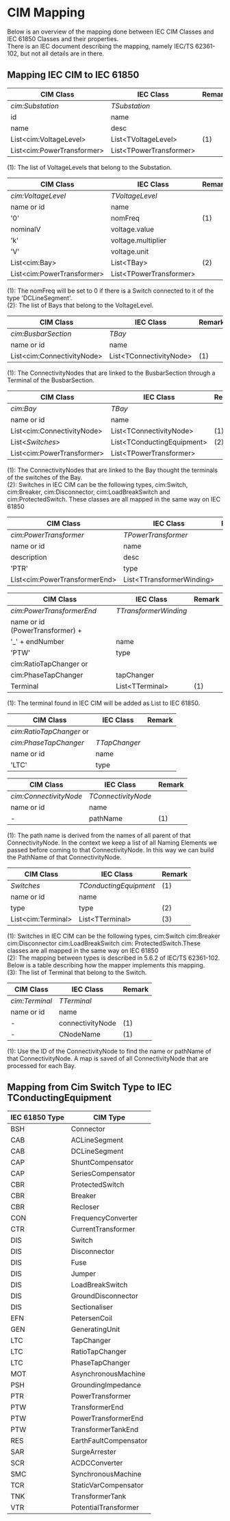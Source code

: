 <!--
SPDX-FileCopyrightText: 2021 Alliander N.V.

SPDX-License-Identifier: Apache-2.0
-->

# CIM Mapping

Below is an overview of the mapping done between IEC CIM Classes and IEC 61850 Classes and their properties.  
There is an IEC document describing the mapping, namely IEC/TS 62361-102, but not all details are in there.

## Mapping IEC CIM to IEC 61850

| CIM Class                        | IEC Class                        | Remark    |
| -------------------------------- | -------------------------------- | --------- |
| *cim:Substation*                 | *TSubstation*                    |           |
| id                               | name                             |           |
| name                             | desc                             |           |
| List&lt;cim:VoltageLevel&gt;     | List&lt;TVoltageLevel&gt;        | (1)       |
| List&lt;cim:PowerTransformer&gt; | List&lt;TPowerTransformer&gt;    |           |

(1): The list of VoltageLevels that belong to the Substation.

| CIM Class                        | IEC Class                        | Remark    |
| -------------------------------- | -------------------------------- | --------- |
| *cim:VoltageLevel*               | *TVoltageLevel*                  |           |
| name or id                       | name                             |           |
| '0'                              | nomFreq                          | (1)       |
| nominalV                         | voltage.value                    |           |
| 'k'                              | voltage.multiplier               |           |
| 'V'                              | voltage.unit                     |           |
| List&lt;cim:Bay&gt;              | List&lt;TBay&gt;                 | (2)       |
| List&lt;cim:PowerTransformer&gt; | List&lt;TPowerTransformer&gt;    |           |

(1): The nomFreq will be set to 0 if there is a Switch connected to it of the type 'DCLineSegment'.  
(2): The list of Bays that belong to the VoltageLevel.

| CIM Class                        | IEC Class                        | Remark    |
| -------------------------------- | -------------------------------- | --------- |
| *cim:BusbarSection*              | *TBay*                           |           |
| name or id                       | name                             |           |
| List&lt;cim:ConnectivityNode&gt; | List&lt;TConnectivityNode&gt;    | (1)       |

(1): The ConnectivityNodes that are linked to the BusbarSection through a Terminal of the BusbarSection.

| CIM Class                        | IEC Class                        | Remark    |
| -------------------------------- | -------------------------------- | --------- |
| *cim:Bay*                        | *TBay*                           |           |
| name or id                       | name                             |           |
| List&lt;cim:ConnectivityNode&gt; | List&lt;TConnectivityNode&gt;    | (1)       |
| List&lt;*Switches*&gt;           | List&lt;TConductingEquipment&gt; | (2)       |
| List&lt;cim:PowerTransformer&gt; | List&lt;TPowerTransformer&gt;    |           |

(1): The ConnectivityNodes that are linked to the Bay thought the terminals of the switches of the Bay.  
(2): Switches in IEC CIM can be the following types, cim:Switch, cim:Breaker, cim:Disconnector, cim:LoadBreakSwitch and
cim:ProtectedSwitch. These classes are all mapped in the same way on IEC 61850

| CIM Class                           | IEC Class                        | Remark    |
| ----------------------------------- | -------------------------------- | --------- |
| *cim:PowerTransformer*              | *TPowerTransformer*              |           |
| name or id                          | name                             |           |
| description                         | desc                             |           |
| 'PTR'                               | type                             |           |
| List&lt;cim:PowerTransformerEnd&gt; | List&lt;TTransformerWinding&gt;  |           |

| CIM Class                        | IEC Class                        | Remark    |
| -------------------------------- | -------------------------------- | --------- |
| *cim:PowerTransformerEnd*        | *TTransformerWinding*            |           |
| name or id (PowerTransformer) +  |                                  |           |
| '_' + endNumber                  | name                             |           | 
| 'PTW'                            | type                             |           |
| cim:RatioTapChanger or           |                                  |           |
| cim:PhaseTapChanger              | tapChanger                       |           |
| Terminal                         | List&lt;TTerminal&gt;            | (1)       |

(1): The terminal found in IEC CIM will be added as List to IEC 61850.

| CIM Class                        | IEC Class                        | Remark    |
| -------------------------------- | -------------------------------- | --------- |
| *cim:RatioTapChanger* or         |                                  |           |
| *cim:PhaseTapChanger*            | *TTapChanger*                    |           |
| name or id                       | name                             |           |
| 'LTC'                            | type                             |           |

| CIM Class                        | IEC Class                        | Remark    |
| -------------------------------- | -------------------------------- | --------- |
| *cim:ConnectivityNode*           | *TConnectivityNode*              |           |
| name or id                       | name                             |           |
| -                                | pathName                         | (1)       |

(1): The path name is derived from the names of all parent of that ConnectivityNode. In the context we keep a list of
all Naming Elements we passed before coming to that ConnectivityNode. In this way we can build the PathName of that
ConnectivityNode.

| CIM Class                        | IEC Class                        | Remark    |
| -------------------------------- | -------------------------------- | --------- |
| *Switches*                       | *TConductingEquipment*           | (1)       |
| name or id                       | name                             |           |
| type                             | type                             | (2)       |
| List&lt;cim:Terminal&gt;         | List&lt;TTerminal&gt;            | (3)       |

(1): Switches in IEC CIM can be the following types, cim:Switch cim:Breaker cim:Disconnector cim:LoadBreakSwitch cim:
ProtectedSwitch.These classes are all mapped in the same way on IEC 61850  
(2): The mapping between types is described in 5.6.2 of IEC/TS 62361-102. Below is a table describing how the mapper
implements this mapping.  
(3): The list of Terminal that belong to the Switch.

| CIM Class                        | IEC Class                        | Remark    |
| -------------------------------- | -------------------------------- | --------- |
| *cim:Terminal*                   | *TTerminal*                      |           |
| name or id                       | name                             |           |
| -                                | connectivityNode                 | (1)       |
| -                                | CNodeName                        | (1)       |

(1): Use the ID of the ConnectivityNode to find the name or pathName of that ConnectivityNode. A map is saved of all
ConnectivityNode that are processed for each Bay.

## Mapping from Cim Switch Type to IEC TConductingEquipment

| IEC 61850 Type  | CIM Type              |
| --------------- | --------------------- |
| BSH             | Connector             |
| CAB             | ACLineSegment         |
| CAB             | DCLineSegment         |
| CAP             | ShuntCompensator      |
| CAP             | SeriesCompensator     |
| CBR             | ProtectedSwitch       |
| CBR             | Breaker               |
| CBR             | Recloser              |
| CON             | FrequencyConverter    |
| CTR             | CurrentTransformer    |
| DIS             | Switch                |
| DIS             | Disconnector          |
| DIS             | Fuse                  |
| DIS             | Jumper                |
| DIS             | LoadBreakSwitch       |
| DIS             | GroundDisconnector    |
| DIS             | Sectionaliser         |
| EFN             | PetersenCoil          |
| GEN             | GeneratingUnit        |
| LTC             | TapChanger            |
| LTC             | RatioTapChanger       |
| LTC             | PhaseTapChanger       |
| MOT             | AsynchronousMachine   |
| PSH             | GroundingImpedance    |
| PTR             | PowerTransformer      |
| PTW             | TransformerEnd        |
| PTW             | PowerTransformerEnd   |
| PTW             | TransformerTankEnd    |
| RES             | EarthFaultCompensator |
| SAR             | SurgeArrester         |
| SCR             | ACDCConverter         |
| SMC             | SynchronousMachine    |
| TCR             | StaticVarCompensator  |
| TNK             | TransformerTank       |
| VTR             | PotentialTransformer  |
